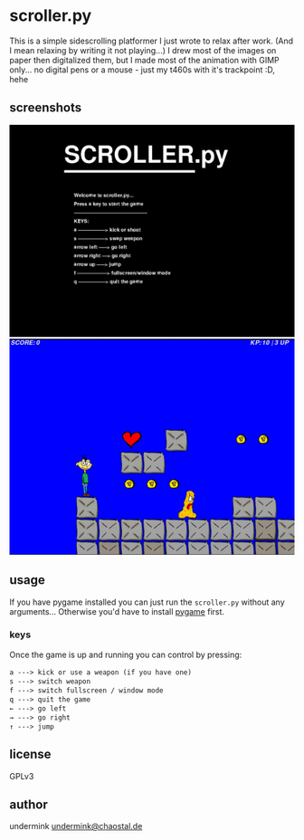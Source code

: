 # scroller.py
This is a simple sidescrolling platformer I just wrote to relax after work. (And I mean relaxing by writing it not playing...)
I drew most of the images on paper then digitalized them, but I made most of the animation with GIMP only... no digital pens or a mouse - just my t460s with it's trackpoint :D, hehe

## screenshots

![the startup screen](./screenshot_01.jpg)
![level 01](./screenshot_02.jpg)

## usage
If you have pygame installed you can just run the `scroller.py` without any arguments...
Otherwise you'd have to install [pygame](https://www.pygame.org) first.

### keys
Once the game is up and running you can control by pressing:

```
a ---> kick or use a weapon (if you have one)
s ---> switch weapon
f ---> switch fullscreen / window mode
q ---> quit the game
← ---> go left
→ ---> go right
↑ ---> jump
```
## license
GPLv3

## author
undermink <undermink@chaostal.de>
